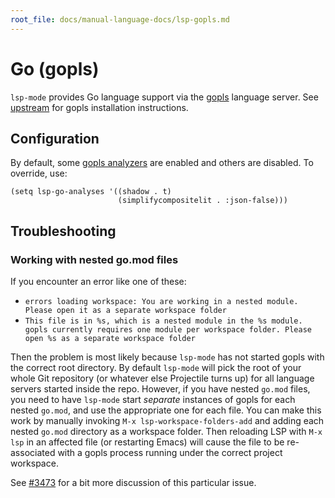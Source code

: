 ```yaml
---
root_file: docs/manual-language-docs/lsp-gopls.md
---
```


# Go (gopls)

`lsp-mode` provides Go language support via the
[gopls](https://github.com/golang/tools/tree/master/gopls) language
server. See
[upstream](https://github.com/golang/tools/tree/master/gopls#installation)
for gopls installation instructions.

## Configuration

By default, some
[gopls analyzers](https://github.com/golang/tools/blob/master/gopls/doc/analyzers.md)
are enabled and others are disabled. To override, use:

```
(setq lsp-go-analyses '((shadow . t)
                        (simplifycompositelit . :json-false)))
```

## Troubleshooting

### Working with nested go.mod files

If you encounter an error like one of these:

* `errors loading workspace: You are working in a nested module.
  Please open it as a separate workspace folder`
* `This file is in %s, which is a nested module in the %s module.
  gopls currently requires one module per workspace folder. Please
  open %s as a separate workspace folder`

Then the problem is most likely because `lsp-mode` has not started
gopls with the correct root directory. By default `lsp-mode` will pick
the root of your whole Git repository (or whatever else Projectile
turns up) for all language servers started inside the repo. However,
if you have nested `go.mod` files, you need to have `lsp-mode` start
*separate* instances of gopls for each nested `go.mod`, and use the
appropriate one for each file. You can make this work by manually
invoking `M-x lsp-workspace-folders-add` and adding each nested
`go.mod` directory as a workspace folder. Then reloading LSP with `M-x
lsp` in an affected file (or restarting Emacs) will cause the file to
be re-associated with a gopls process running under the correct
project workspace.

See [#3473](https://github.com/emacs-lsp/lsp-mode/issues/3473) for a
bit more discussion of this particular issue.
